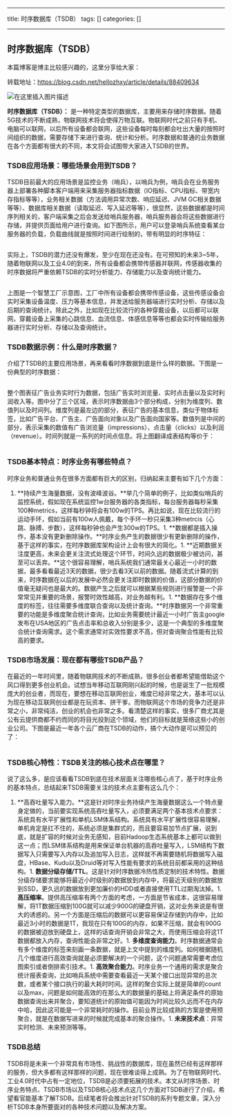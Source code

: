 
--- 
title:  时序数据库（TSDB） 
tags: []
categories: [] 

---
## 时序数据库（TSDB）

本篇博客是博主比较感兴趣的，这里分享给大家：

转载地址：https://blog.csdn.net/hellozhxy/article/details/88409634

<img src="https://img-blog.csdnimg.cn/5c2ddfef1eee48c7a4eed559a0778978.png?x-oss-process=image/watermark,type_d3F5LXplbmhlaQ,shadow_50,text_Q1NETiBA5LyK5rKz5paw5p2R,size_20,color_FFFFFF,t_70,g_se,x_16#pic_center" alt="在这里插入图片描述">

**时序数据库（TSDB）：** 是一种特定类型的数据库，主要用来存储时序数据。随着5G技术的不断成熟，物联网技术将会使得万物互联。物联网时代之前只有手机、电脑可以联网，以后所有设备都会联网，这些设备每时每刻都会吐出大量的按照时间组织的数据，需要存储下来进行查询、统计和分析。时序数据和普通的业务数据在各个方面都有很大的不同，本文将会试图带大家进入TSDB的世界。

### **TSDB应用场景：哪些场景会用到TSDB？**

TSDB目前最大的应用场景是监控业务（哨兵），以哨兵为例，哨兵会在业务服务器上部署各种脚本客户端用来采集服务器指标数据（IO指标、CPU指标、带宽内存指标等等），业务相关数据（方法调用异常次数、响应延迟、JVM GC相关数据等等）、数据库相关数据（读取延迟、写入延迟等等），很显然，这些数据都是时间序列相关的，客户端采集之后会发送给哨兵服务器，哨兵服务器会将这些数据进行存储，并提供页面给用户进行查询。如下图所示，用户可以登录哨兵系统查看某台服务器的负载，负载曲线就是按照时间进行绘制的，带有明显的时序特征：

<img alt="" class="has" src="https://images2018.cnblogs.com/blog/1253350/201804/1253350-20180417153711016-1581430987.jpg">

实际上，TSDB的潜力还没有爆发，至少在现在还没有。在可预知的未来3~5年，随着物联网以及工业4.0的到来，所有设备都会携带传感器并联网，传感器收集的时序数据将严重依赖TSDB的实时分析能力、存储能力以及查询统计能力。

<img alt="" class="has" src="https://images2018.cnblogs.com/blog/1253350/201804/1253350-20180417153724759-98765519.jpg">

上图是一个智慧工厂示意图，工厂中所有设备都会携带传感设备，这些传感设备会实时采集设备温度、压力等基本信息，并发送给服务器端进行实时分析、存储以及后期的查询统计。除此之外，比如现在比较流行的各种穿戴设备，以后都可以联网，穿戴设备上采集的心跳信息、血流信息、体感信息等等也都会实时传输给服务器进行实时分析、存储以及查询统计。

### **TSDB数据示例：什么是时序数据？**

介绍了TSDB的主要应用场景，再来看看时序数据到底是什么样的数据。下图是一份典型的时序数据：

<img alt="" class="has" src="https://images2018.cnblogs.com/blog/1253350/201804/1253350-20180417153738992-1553532563.jpg">

整个图表征广告业务实时行为数据，包括广告实时浏览量、实时点击量以及实时利润收入等。图中分了三个区域，表示时序数据由3个部分构成，分别为维度列、数值列以及时间列。维度列是最左边的部分，表征广告的基本信息，类似于物体标签，比如广告平台、广告主、广告面向对象以及广告面向国家等。数值列是中间的部分，表示采集的数值有广告浏览量（impressions）、点击量（clicks）以及利润（revenue）。时间列就是一系列的时间点信息。将上图翻译成表结构等价于：

<img alt="" class="has" src="https://images2018.cnblogs.com/blog/1253350/201804/1253350-20180417153755053-1660169371.jpg">

### **TSDB基本特点：时序业务有哪些特点？**

时序业务和普通业务在很多方面都有巨大的区别，归纳起来主要有如下几个方面：
1. **持续产生海量数据，没有波峰波谷。**举几个简单的例子，比如类似哨兵的监控系统，假如现在系统监控1w台服务器的各类指标，每台服务器每秒采集100种metrics，这样每秒钟将会有100w的TPS。再比如说，现在比较流行的运动手环，假如当前有100w人佩戴，每个手环一秒只采集3种metrcis（心跳、脉搏、步数），这样每秒钟也会产生300w的TPS。1. **数据都是插入操作，基本没有更新删除操作。**时序业务产生的数据很少有更新删除的操作，基于这样的事实，在时序数据库架构设计上会有很大的简化。1. **近期数据关注度更高，未来会更关注流式处理这个环节，时间久远的数据极少被访问，甚至可以丢弃。**这个很容易理解，哨兵系统我们通常最关心最近一小时的数据，最多看看最近3天的数据，很少去看3天以前的数据。随着流式计算的到来，时序数据在以后的发展中必然会更关注即时数据的价值，这部分数据的价值毫无疑问也是最大的。数据产生之后就可以根据某些规则进行报警是一个非常常见并重要的场景，报警时效性越高，对业务越有利。1. **数据存在多个维度的标签，往往需要多维度联合查询以及统计查询。**时序数据另一个非常重要的功能是多维度聚合统计查询，比如业务需要统计最近一小时广告主google发布在USA地区的广告点击率和总收入分别是多少，这是一个典型的多维度聚合统计查询需求。这个需求通常对实效性要求不高，但对查询聚合性能有比较高的要求。
### **TSDB市场发展：现在都有哪些TSDB产品？**

在最近的一年时间里，随着物联网技术的不断成熟，很多创业者都希望能借助这个风口得到更多创业机会。试想当年移动互联网刚兴起的时候，也是诞生了一批规模庞大的创业者，而现在，要想在移动互联网创业，难度已经非常之大，基本可以认为现在移动互联网创业都是在玩资本、拼干爹。而物联网这个市场的竞争力还是非常之小，非常纯洁，创业的机会也非常之多。看清楚这样的事实，很多厂商尤其是公有云提供商都不约而同的将目光投到这个领域，他们的目标就是笼络这些小的创业公司。下图是最近一年各个云厂商在TSDB的动作，搞个大动作是可以预见的了：

<img alt="" class="has" src="https://images2018.cnblogs.com/blog/1253350/201804/1253350-20180417153806869-1687041085.jpg">

### **TSDB核心特性：TSDB关注的核心技术点在哪里？**

说了这么多，是应该看看TSDB到底在技术层面关注哪些核心点了，基于时序业务的基本特点，总结起来TSDB需要关注的技术点主要有这么几个：
1. **高吞吐量写入能力。**这是针对时序业务持续产生海量数据这么一个特点量身定做的，当前要实现系统高吞吐量写入，必须要满足两个基本技术点要求：系统具有水平扩展性和单机LSM体系结构。系统具有水平扩展性很容易理解，单机肯定是扛不住的，系统必须是集群式的，而且要容易加节点扩展，说到底，就是扩容的时候对业务无感知，目前Hadoop生态系统基本上都可以做到这一点；而LSM体系结构是用来保证单台机器的高吞吐量写入，LSM结构下数据写入只需要写入内存以及追加写入日志，这样就不再需要随机将数据写入磁盘，HBase、Kudu以及Druid等对写入性能有要求的系统目前都采用的这种结构。1. **数据分级存储/TTL**。这是针对时序数据冷热性质定制的技术特性。数据分级存储要求能够将最近小时级别的数据放到内存中，将最近天级别的数据放到SSD，更久远的数据放到更加廉价的HDD或者直接使用TTL过期淘汰掉。1. **高压缩率**。提供高压缩率有两个方面的考虑，一方面是节省成本，这很容易理解，将1T数据压缩到100G就可以减少900G的硬盘开销，这对业务来说是有很大的诱惑的。另一个方面是压缩后的数据可以更容易保证存储到内存中，比如最近3小时的数据是1T，我现在只有100G的内存，如果不压缩，就会有900G的数据被迫放到硬盘上，这样的话查询开销会非常之大，而使用压缩会将这1T数据都放入内存，查询性能会非常之好。1. **多维度查询能力**。时序数据通常会有多个维度的标签来刻画一条数据，就是上文中提到的维度列。如何根据随机几个维度进行高效查询就是必须要解决的一个问题，这个问题通常需要考虑位图索引或者倒排索引技术。1. **高效聚合能力**。时序业务一个通用的需求是聚合统计报表查询，比如哨兵系统中需要查看最近一天某个接口出现异常的总次数，或者某个接口执行的最大耗时时间。这样的聚合实际上就是简单的count以及max，问题是如何能高效的在那么大的数据量的基础上将满足条件的原始数据查询出来并聚合，要知道统计的原始值可能因为时间比较久远而不在内存中哈，因此这可能是一个非常耗时的操作。目前业界比较成熟的方案是使用预聚合，就是在数据写进来的时候就完成基本的聚合操作。1. **未来技术点**：异常实时检测、未来预测等等。
### **TSDB总结**

TSDB将是未来一个非常具有市场性、挑战性的数据库，现在虽然已经有这样那样的服务，但大多都有这样那样的问题，现在很难谈得上成熟。为了在物联网时代、工业4.0时代中占有一定地位，TSDB是必须要拓展的技术。本文从时序场景、时序业务特点、TSDB市场以及TSDB核心技术点这几个方面对TSDB进行了介绍，希望看官能基本了解TSDB。后续笔者将会推出针对TSDB的系列专题文章，深入分析TSDB本身所要面对的各种技术问题以及解决方案。
